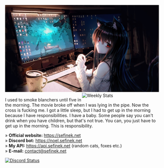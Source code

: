 <img src="images/4355954.jpg" alt="Anime Programming Wallpaper">

<a href="https://wakatime.com/@Sefinek" target="_blank">
	<img width="50%" align="right" src="https://github-readme-stats.vercel.app/api/wakatime?username=Sefinek&border_radius=13px&theme=dark&bg_color=202225&border_color=1f1f1f&icon_color=58a6ff&show_icons=true&custom_title=Weekly%20Stats" alt="Weekly Stats">
</a>

I used to smoke blanchers until five in the morning. The movie broke off when I was lying in the pipe. Now the cross is fucking me. I got a little sleep, but I had to get up in the morning because I have responsibilities. I have a baby. Some people say you can't drink when you have children, but that's not true. You can, you just have to get up in the morning. This is responsibility.

» **Official website:** https://sefinek.net  
» **Discord bot:** https://noel.sefinek.net  
» **My API:** https://api.sefinek.net (random cats, foxes etc.)  
» **E-mail:** contact@sefinek.net

<a href="https://sefinek.fun" target="_blank">
	<img src="https://lanyard.cnrad.dev/api/495987222798008330?bg=202225&borderRadius=13px" width="47%" alt="Discord Status">
</a>
